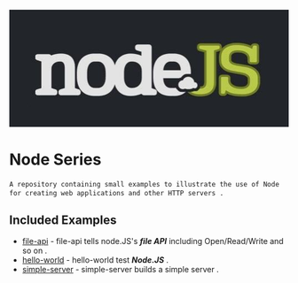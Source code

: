 
![logo](./imgs/logo.jpg)
	
# Node Series
	
	A repository containing small examples to illustrate the use of Node 
	for creating web applications and other HTTP servers .


## Included Examples

 - [file-api](file-api) - file-api tells node.JS's ***file API*** including Open/Read/Write and so on .
 - [hello-world](hello-world) - hello-world test ***Node.JS*** .
 - [simple-server](simple-server) - simple-server builds a simple server .